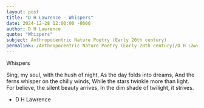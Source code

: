 ```yaml
---
layout: post
title: "D H Lawrence - Whispers"
date: 2024-12-28 12:00:00 -0000
author: D H Lawrence
quote: "Whispers"
subject: Anthropocentric Nature Poetry (Early 20th century)
permalink: /Anthropocentric Nature Poetry (Early 20th century)/D H Lawrence/D H Lawrence - Whispers
---
```


Whispers

Sing, my soul, with the hush of night,
As the day folds into dreams,
And the ferns whisper on the chilly winds,
While the stars twinkle more than light.
For believe, the silent beauty arrives,
In the dim shade of twilight, it strives.

- D H Lawrence

